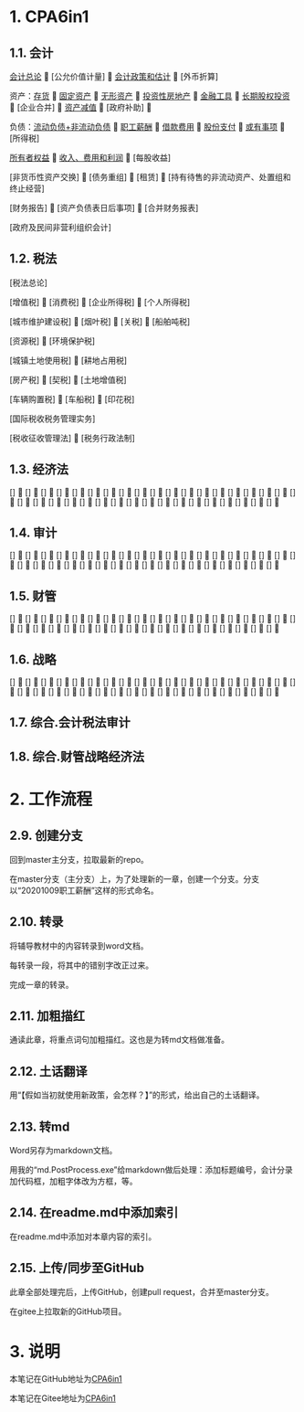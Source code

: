 # 1. CPA6in1

## 1.1. 会计

[会计总论](CPA6in1/1会计/会计总论.pp.md) :palm_tree: [公允价值计量] :palm_tree:
[会计政策和估计](CPA6in1/1会计/会计政策和估计.pp.md) :palm_tree: [外币折算]

资产：[存货](CPA6in1/1会计/资产.存货.pp.md) :palm_tree:
[固定资产](CPA6in1/1会计/资产.固定资产.pp.md) :palm_tree:
[无形资产](CPA6in1/1会计/资产.无形资产.pp.md) :palm_tree:
[投资性房地产](CPA6in1/1会计/资产.投资性房地产.pp.md) :palm_tree:
[金融工具](CPA6in1/1会计/资产.金融工具.pp.md) :palm_tree:
[长期股权投资](CPA6in1/1会计/资产.长期股权投资.pp.md) :palm_tree: [企业合并] :palm_tree:
[资产减值](CPA6in1/1会计/资产.资产减值.pp.md) :palm_tree: [政府补助] :palm_tree:

负债：[流动负债+非流动负债](CPA6in1/1会计/负债.流动负债+非流动负债.pp.md) :palm_tree:
[职工薪酬](CPA6in1/1会计/负债.职工薪酬.pp.md) :palm_tree:
[借款费用](CPA6in1/1会计/负债.借款费用.pp.md) :palm_tree:
[股份支付](CPA6in1/1会计/负债.股份支付.pp.md) :palm_tree:
[或有事项](CPA6in1/1会计/负债.或有事项.pp.md) :palm_tree: [所得税]

[所有者权益](CPA6in1/1会计/所有者权益.pp.md) :palm_tree:
[收入、费用和利润](CPA6in1/1会计/收入、费用和利润.pp.md) :palm_tree: [每股收益]

[非货币性资产交换] :palm_tree: [债务重组] :palm_tree: [租赁] :palm_tree:
[持有待售的非流动资产、处置组和终止经营]

[财务报告] :palm_tree: [资产负债表日后事项] :palm_tree: [合并财务报表]

[政府及民间非营利组织会计]

## 1.2. 税法

[税法总论]

[增值税] :palm_tree: [消费税] :palm_tree: [企业所得税] :palm_tree: [个人所得税]

[城市维护建设税] :palm_tree: [烟叶税] :palm_tree: [关税] :palm_tree: [船舶吨税]

[资源税] :palm_tree: [环境保护税]

[城镇土地使用税] :palm_tree: [耕地占用税]

[房产税] :palm_tree: [契税] :palm_tree: [土地增值税]

[车辆购置税] :palm_tree: [车船税] :palm_tree: [印花税]

[国际税收税务管理实务]

[税收征收管理法] :palm_tree: [税务行政法制]

## 1.3. 经济法

[] :palm_tree: [] :palm_tree: [] :palm_tree: [] :palm_tree: [] :palm_tree: [] :palm_tree: [] :palm_tree: [] :palm_tree: [] :palm_tree: [] :palm_tree: [] :palm_tree: [] :palm_tree: [] :palm_tree: []
:palm_tree: [] :palm_tree: [] :palm_tree: [] :palm_tree: [] :palm_tree: [] :palm_tree: [] :palm_tree: [] :palm_tree: [] :palm_tree: [] :palm_tree: [] :palm_tree: [] :palm_tree: [] :palm_tree: [] :palm_tree:
[] :palm_tree: [] :palm_tree: [] :palm_tree: [] :palm_tree: [] :palm_tree: [] :palm_tree: [] :palm_tree: [] :palm_tree: [] :palm_tree:

## 1.4. 审计

[] :palm_tree: [] :palm_tree: [] :palm_tree: [] :palm_tree: [] :palm_tree: [] :palm_tree: [] :palm_tree: [] :palm_tree: [] :palm_tree: [] :palm_tree: [] :palm_tree: [] :palm_tree: [] :palm_tree: []
:palm_tree: [] :palm_tree: [] :palm_tree: [] :palm_tree: [] :palm_tree: [] :palm_tree: [] :palm_tree: [] :palm_tree: [] :palm_tree: [] :palm_tree: [] :palm_tree: [] :palm_tree: [] :palm_tree: [] :palm_tree:
[] :palm_tree: [] :palm_tree: [] :palm_tree: [] :palm_tree: [] :palm_tree: [] :palm_tree: [] :palm_tree: [] :palm_tree: [] :palm_tree:

## 1.5. 财管

[] :palm_tree: [] :palm_tree: [] :palm_tree: [] :palm_tree: [] :palm_tree: [] :palm_tree: [] :palm_tree: [] :palm_tree: [] :palm_tree: [] :palm_tree: [] :palm_tree: [] :palm_tree: [] :palm_tree: []
:palm_tree: [] :palm_tree: [] :palm_tree: [] :palm_tree: [] :palm_tree: [] :palm_tree: [] :palm_tree: [] :palm_tree: [] :palm_tree: [] :palm_tree: [] :palm_tree: [] :palm_tree: [] :palm_tree: [] :palm_tree:
[] :palm_tree: [] :palm_tree: [] :palm_tree: [] :palm_tree: [] :palm_tree: [] :palm_tree: [] :palm_tree: [] :palm_tree: [] :palm_tree:

## 1.6. 战略

[] :palm_tree: [] :palm_tree: [] :palm_tree: [] :palm_tree: [] :palm_tree: [] :palm_tree: [] :palm_tree: [] :palm_tree: [] :palm_tree: [] :palm_tree: [] :palm_tree: [] :palm_tree: [] :palm_tree: []
:palm_tree: [] :palm_tree: [] :palm_tree: [] :palm_tree: [] :palm_tree: [] :palm_tree: [] :palm_tree: [] :palm_tree: [] :palm_tree: [] :palm_tree: [] :palm_tree: [] :palm_tree: [] :palm_tree: [] :palm_tree:
[] :palm_tree: [] :palm_tree: [] :palm_tree: [] :palm_tree: [] :palm_tree: [] :palm_tree: [] :palm_tree: [] :palm_tree: [] :palm_tree:

## 1.7. 综合.会计税法审计

## 1.8. 综合.财管战略经济法

# 2. 工作流程

## 2.9. 创建分支

回到master主分支，拉取最新的repo。

在master分支（主分支）上，为了处理新的一章，创建一个分支。分支以“20201009职工薪酬”这样的形式命名。

## 2.10. 转录

将辅导教材中的内容转录到word文档。

每转录一段，将其中的错别字改正过来。

完成一章的转录。

## 2.11. 加粗描红

通读此章，将重点词句加粗描红。这也是为转md文档做准备。

## 2.12. 土话翻译

用“【假如当初就使用新政策，会怎样？】”的形式，给出自己的土话翻译。

## 2.13. 转md

Word另存为markdown文档。

用我的“md.PostProcess.exe”给markdown做后处理：添加标题编号，会计分录加代码框，加粗字体改为方框，等。

## 2.14. 在readme.md中添加索引

在readme.md中添加对本章内容的索引。

## 2.15. 上传/同步至GitHub

此章全部处理完后，上传GitHub，创建pull request，合并至master分支。

在gitee上拉取新的GitHub项目。

# 3. 说明

本笔记在GitHub地址为[CPA6in1](https://github.com/bitzhuwei/CPA6in1)

本笔记在Gitee地址为[CPA6in1](https://gitee.com/bookcases/CPA6in1)
